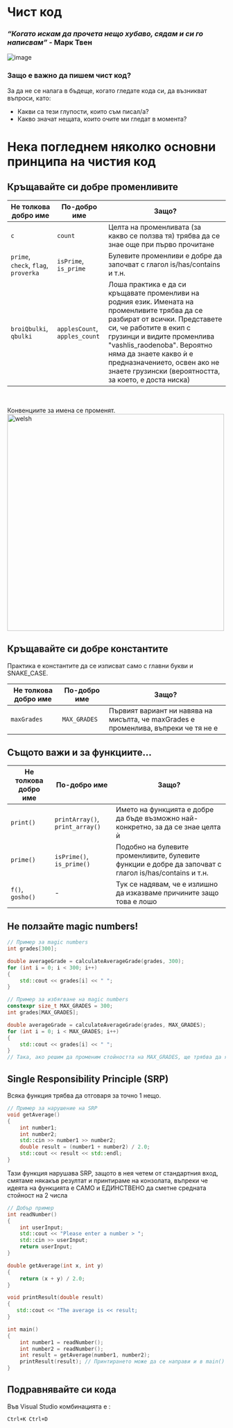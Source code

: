 # Чист код
### *“Когато искам да прочета нещо хубаво, сядам и си го написвам”* - Марк Твен
![image](https://user-images.githubusercontent.com/23183656/31388542-061e820c-ae01-11e7-9e63-1071116d7716.png)

### Защо е важно да пишем чист код?
За да не се налага в бъдеще, когато гледате кода си, да възникват въпроси, като:
- Какви са тези глупости, които съм писал/а?
- Какво значат нещата, които очите ми гледат в момента?

# Нека погледнем няколко основни принципа на чистия код
## Кръщавайте си добре променливите

| Не толкова добро име                                         | По-добро име                        | Защо?                                                           |
|--------------------------------------------      |-------------------              |------------------------------------------------------------------|
| `c`                                              | `count`                         | Целта на променливата (за какво се ползва тя) трябва да се знае още при първо прочитане |
| `prime`, `check`, `flag`, `proverka`             | `isPrime`, `is_prime`           | Булевите променливи е добре да започват с глагол is/has/contains и т.н. |
| `broiQbulki`, `qbulki`                           | `applesCount`, `apples_count`   | Лоша практика е да си кръщавате променливи на родния език. Имената на променливите трябва да се разбират от всички. Представете си, че работите в екип с грузинци и видите променлива "vashlis_raodenoba". Вероятно няма да знаете какво ѝ е предназначението, освен ако не знаете грузински (вероятността, за което, е доста ниска) |
</br>

Конвенциите за имена се променят. </br>
<img src="https://i.imgur.com/ZtIEZ4b.jpeg" alt="welsh" width="500"/>

## Кръщавайте си добре константите
Практика е константите да се изписват само с главни букви и SNAKE_CASE.

| Не толкова добро име                                         | По-добро име            | Защо?                                                           |           
|--------------------------------------------      |-------------------   |------------------------------------------------------------------|            
| `maxGrades`                                      |   `MAX_GRADES`       | Първият вариант ни навява на мисълта, че maxGrades е променлива, въпреки че тя не е |               
  
## Същото важи и за функциите...

| Не толкова добро име          | По-добро име                          | Защо?                                              |
|-------------------|--------------------                |----------------------------------------------------|
| `print()`         | `printArray()`, `print_array()`    | Името на функцията е добре да бъде възможно най-конкретно, за да се знае целта ѝ                     |
| `prime()`         | `isPrime()`, `is_prime()`          | Подобно на булевите променливите, булевите функции е добре да започват с глагол is/has/contains и т.н.   |
| `f()`, `gosho()`  | -                                  | Тук се надявам, че е излишно да изказваме причините защо това е лошо  |

## Не ползайте magic numbers!
```c++
// Пример за magic numbers
int grades[300];

double averageGrade = calculateAverageGrade(grades, 300);
for (int i = 0; i < 300; i++)
{
    std::cout << grades[i] << " ";
}
```
```c++
// Пример за избягване на magic numbers
constexpr size_t MAX_GRADES = 300;
int grades[MAX_GRADES];

double averageGrade = calculateAverageGrade(grades, MAX_GRADES);
for (int i = 0; i < MAX_GRADES; i++)
{
    std::cout << grades[i] << " ";
}
// Така, ако решим да променим стойността на MAX_GRADES, ще трябва да я променим само на 1 място, а не на 3
```

## Single Responsibility Principle (SRP)
Всяка функция трябва да отговаря за точно 1 нещо.
```c++
// Пример за нарушение на SRP
void getAverage()
{
    int number1;
    int number2;
    std::cin >> number1 >> number2;
    double result = (number1 + number2) / 2.0;
    std::cout << result << std::endl;
}
```
Тази функция нарушава SRP, защото в нея четем от стандартния вход, смятаме някакъв резултат и принтираме на конзолата, въпреки че идеята на функцията е САМО и ЕДИНСТВЕНО да сметне средната стойност на 2 числа
  
```c++
// Добър пример
int readNumber()
{
    int userInput;
    std::cout << "Please enter a number > ";
    std::cin >> userInput;
    return userInput;
}

double getAverage(int x, int y)
{
    return (x + y) / 2.0;
}

void printResult(double result)
{
   std::cout << "The average is << result;
}

int main()
{
    int number1 = readNumber();
    int number2 = readNumber();
    int result = getAverage(number1, number2);
    printResult(result); // Принтирането може да се направи и в main()
}
```
## Подравнявайте си кода
Във Visual Studio комбинацията е : 
```
Ctrl+K Ctrl+D
```
